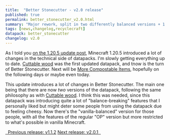 ```yaml
---
title:  "Better Stonecutter - v2.0 release"
published: true
permalink: better_stonecutter_v2.0.html
summary: "Major rework, split in two differently balanced versions + 1.20.5 update"
tags: [news,changelog,recyclecraft]
datapack: better_stonecutter
changelog: v2.0
---
```


As I told you [on the 1.20.5 update post](update_MC1.20.5.html), Minecraft 1.20.5 introduced a lot of changes in the technical side of datapacks. I'm slowly getting everything up to date. [Cuttable wood](cuttable_wood.html) was the first updated datapack, and tnow is the turn of Better Stonecutter. Next will be [More Compostable Items](more_compostable_items.html), hopefully on the following days or maybe even today.

This update introduces a lot of changes in Better Stonecutter. The main one being that there are now *two* versions of the datapack, following the same philosophy as with [Cuttable wood](cuttable_wood.html). I think this was needed, since this datapack was introducing quite a lot of "balance-breaking" features that I personally liked but might deter some people from using the datapack due to feeling cheesy. Now there's the "vanilla-balanced" version for those people, with all the features of the regular "OP" version but more restricted to what's possible in vanilla Minecraft.

<div class="btn-group">
    <a href="better_stonecutter_v1.1.2.html" role="button" class="btn btn-primary"><i class="fa fa-caret-left"></i>&nbsp; Previous release: v1.1.2</a>
    <a href="better_stonecutter_v2.0.1.html" role="button" class="btn btn-primary">Next release: v2.0.1 &nbsp;<i class="fa fa-caret-right"></i></a>
</div>